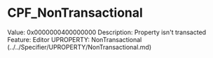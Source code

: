 # CPF_NonTransactional

Value: 0x0000000400000000
Description: Property isn't transacted
Feature: Editor
UPROPERTY: NonTransactional (../../Specifier/UPROPERTY/NonTransactional.md)